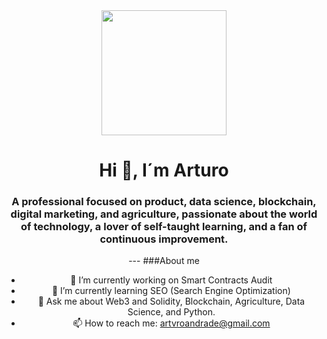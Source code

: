  <div id="header" align="center">
            <img src="https://media.giphy.com/media/L59aKIC2MFyfUfrz3n/giphy.gif" width="200" />
            <h1 align="center"> Hi 👋, I´m Arturo</h1>
            <h3 aling="center">A professional focused on product, data science, blockchain, digital marketing, and agriculture, 
                passionate about the world of technology, a lover of self-taught learning, and a fan of continuous improvement.</h3>
---
###About me

- 🔭 I’m currently working on Smart Contracts Audit
- 🌱 I’m currently learning SEO (Search Engine Optimization)
- 💬 Ask me about Web3 and Solidity, Blockchain, Agriculture, Data Science, and Python.
- 📫 How to reach me: artvroandrade@gmail.com
